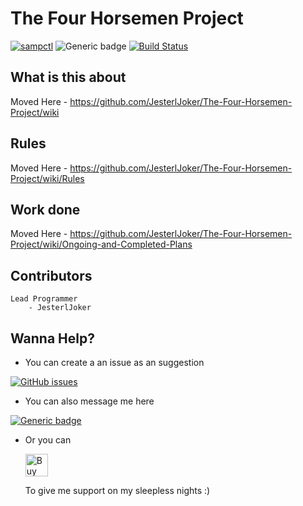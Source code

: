 # The Four Horsemen Project

[![sampctl](https://shields.southcla.ws/badge/sampctl-tfhm-2f2f2f.svg?style=for-the-badge)](https://github.com/JesterlJoker/The-Four-Horsemen-Project)
![Generic badge](https://img.shields.io/badge/Unreleased-v0.0.1a-blue.svg?style=for-the-badge)
[![Build Status](https://travis-ci.org/JesterlJoker/The-Four-Horsemen-Project.svg?branch=master)](https://travis-ci.org/JesterlJoker/The-Four-Horsemen-Project)
## What is this about

Moved Here - https://github.com/JesterlJoker/The-Four-Horsemen-Project/wiki

## Rules

Moved Here - https://github.com/JesterlJoker/The-Four-Horsemen-Project/wiki/Rules

## Work done

Moved Here - https://github.com/JesterlJoker/The-Four-Horsemen-Project/wiki/Ongoing-and-Completed-Plans
## Contributors
    Lead Programmer
        - JesterlJoker

## Wanna Help?
- You can create a an issue as an suggestion

[![GitHub issues](https://img.shields.io/github/issues/JesterlJoker/The-Four-Horsemen-Project.svg?style=for-the-badge)](https://github.com/JesterlJoker/The-Four-Horsemen-Project/issues)
- You can also message me here

[![Generic badge](https://img.shields.io/badge/SAMP-JesterlJoker-blue.svg?style=for-the-badge)](http://forum.sa-mp.com/member.php?u=256400)

- Or you can

    <a href='https://ko-fi.com/P5P8BW2D' target='_blank'><img height='36' style='border:0px;height:36px;' src='https://az743702.vo.msecnd.net/cdn/kofi2.png?v=0' border='0' alt='Buy Me a Coffee at ko-fi.com' /></a>

    To give me support on my sleepless nights :)
